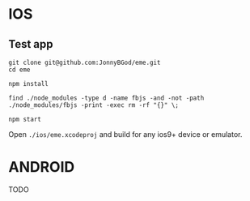 IOS
===

## Test app

```
git clone git@github.com:JonnyBGod/eme.git
cd eme

npm install

find ./node_modules -type d -name fbjs -and -not -path ./node_modules/fbjs -print -exec rm -rf "{}" \;

npm start
```

Open ```./ios/eme.xcodeproj``` and build for any ios9+ device or emulator.


ANDROID
===

TODO
